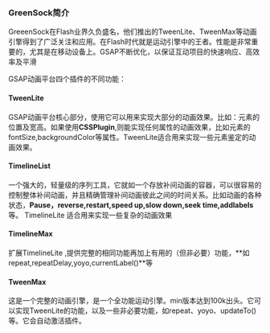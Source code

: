 ### GreenSock简介

GreeenSock在Flash业界久负盛名，他们推出的TweenLite、TweenMax等动画引擎得到了广泛关注和应用。在Flash时代就是运动引擎中的王者。性能是非常重要的，尤其是在移动设备上。GSAP不断优化，以保证互动项目的快速响应、高效率及平滑

GSAP动画平台四个插件的不同功能：

#### TweenLite
GSAP动画平台核心部分，使用它可以用来实现大部分的动画效果。比如：元素的位置及宽高。如果使用**CSSPlugin**,则能实现任何属性的动画效果，比如元素的fontSize,backgroundColor等属性。TweenLite适合用来实现一些元素鉴定的动画效果。

#### TimelineList
一个强大的，轻量级的序列工具，它就如一个存放补间动画的容器，可以很容易的控制整体补间动画，并且精确管理补间动画彼此之间的时间关系。比如动画的各种状态，**Pause，reverse,restart,speed up,slow down,seek time,addlabels**等。
TimelineLite 适合用来实现一些复杂的动画效果


#### TimelineMax
扩展TimelineLite ,提供完整的相同功能再加上有用的（但非必要）功能，**如repeat,repeatDelay,yoyo,currentLabel()**等


#### TweenMax
这是一个完整的动画引擎，是一个全功能运动引擎。min版本达到100k出头。它可以实现TweenLite的功能，以及一些非必要功能，如repeat、yoyo、updateTo()等。它会自动激活插件。
